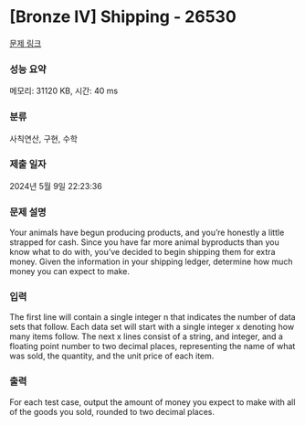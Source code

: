 # [Bronze IV] Shipping - 26530 

[문제 링크](https://www.acmicpc.net/problem/26530) 

### 성능 요약

메모리: 31120 KB, 시간: 40 ms

### 분류

사칙연산, 구현, 수학

### 제출 일자

2024년 5월 9일 22:23:36

### 문제 설명

<p>Your animals have begun producing products, and you’re honestly a little strapped for cash. Since you have far more animal byproducts than you know what to do with, you’ve decided to begin shipping them for extra money. Given the information in your shipping ledger, determine how much money you can expect to make.</p>

### 입력 

 <p>The first line will contain a single integer n that indicates the number of data sets that follow. Each data set will start with a single integer x denoting how many items follow. The next x lines consist of a string, and integer, and a floating point number to two decimal places, representing the name of what was sold, the quantity, and the unit price of each item.</p>

### 출력 

 <p>For each test case, output the amount of money you expect to make with all of the goods you sold, rounded to two decimal places.</p>

